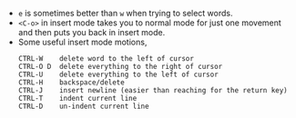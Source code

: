 - `e` is sometimes better than `w` when trying to select words.
- `<C-o>` in insert mode takes you to normal mode for just one movement and then
  puts you back in insert mode.
- Some useful insert mode motions,
  ```
  CTRL-W    delete word to the left of cursor
  CTRL-O D  delete everything to the right of cursor
  CTRL-U    delete everything to the left of cursor
  CTRL-H    backspace/delete
  CTRL-J    insert newline (easier than reaching for the return key)
  CTRL-T    indent current line
  CTRL-D    un-indent current line
  ```
